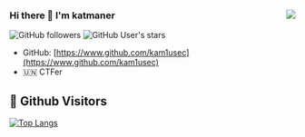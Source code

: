 ### Hi there 👋 I'm katmaner<img align="right" src="https://github-readme-stats.vercel.app/api?username=kam1usec&show_icons=true&theme=radical">

![GitHub followers](https://img.shields.io/github/followers/kam1usec?style=social)   ![GitHub User's stars](https://img.shields.io/github/stars/kam1usec?style=social)

- GitHub: [https://www.github.com/kam1usec](https://www.github.com/kam1usec)
- 🇺🇳 CTFer 





## &#x1f92b; Github Visitors


[![Top Langs](https://profile-counter.glitch.me/kam1usec/count.svg)](https://github.com/kam1usec)
